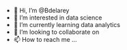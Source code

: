 - 👋 Hi, I’m @Bdelarey
- 👀 I’m interested in data science
- 🌱 I’m currently learning data analytics
- 💞️ I’m looking to collaborate on 
- 📫 How to reach me ...

<!---
Bdelarey/Bdelarey is a ✨ special ✨ repository because its `README.md` (this file) appears on your GitHub profile.
You can click the Preview link to take a look at your changes.
--->
